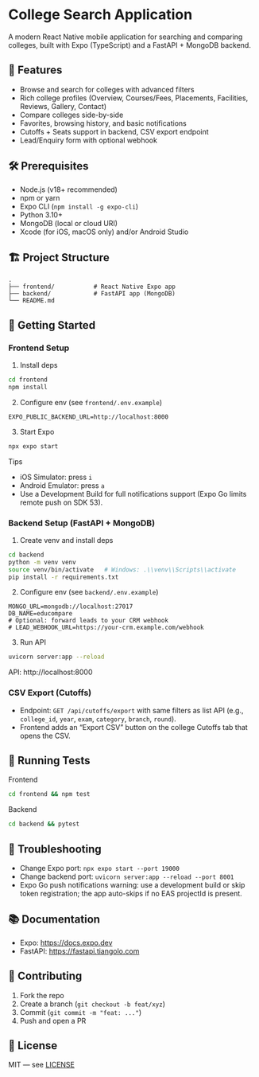 # College Search Application

A modern React Native mobile application for searching and comparing colleges, built with Expo (TypeScript) and a FastAPI + MongoDB backend.

## 🚀 Features

- Browse and search for colleges with advanced filters
- Rich college profiles (Overview, Courses/Fees, Placements, Facilities, Reviews, Gallery, Contact)
- Compare colleges side-by-side
- Favorites, browsing history, and basic notifications
- Cutoffs + Seats support in backend, CSV export endpoint
- Lead/Enquiry form with optional webhook

## 🛠️ Prerequisites

- Node.js (v18+ recommended)
- npm or yarn
- Expo CLI (`npm install -g expo-cli`)
- Python 3.10+
- MongoDB (local or cloud URI)
- Xcode (for iOS, macOS only) and/or Android Studio

## 🏗️ Project Structure

```
.
├── frontend/           # React Native Expo app
├── backend/            # FastAPI app (MongoDB)
└── README.md
```

## 🚀 Getting Started

### Frontend Setup

1) Install deps
```bash
cd frontend
npm install
```

2) Configure env (see `frontend/.env.example`)
```env
EXPO_PUBLIC_BACKEND_URL=http://localhost:8000
```

3) Start Expo
```bash
npx expo start
```

Tips
- iOS Simulator: press `i`
- Android Emulator: press `a`
- Use a Development Build for full notifications support (Expo Go limits remote push on SDK 53).

### Backend Setup (FastAPI + MongoDB)

1) Create venv and install deps
```bash
cd backend
python -m venv venv
source venv/bin/activate   # Windows: .\\venv\\Scripts\\activate
pip install -r requirements.txt
```

2) Configure env (see `backend/.env.example`)
```env
MONGO_URL=mongodb://localhost:27017
DB_NAME=educompare
# Optional: forward leads to your CRM webhook
# LEAD_WEBHOOK_URL=https://your-crm.example.com/webhook
```

3) Run API
```bash
uvicorn server:app --reload
```
API: http://localhost:8000

### CSV Export (Cutoffs)
- Endpoint: `GET /api/cutoffs/export` with same filters as list API (e.g., `college_id`, `year`, `exam`, `category`, `branch`, `round`).
- Frontend adds an “Export CSV” button on the college Cutoffs tab that opens the CSV.

## 🧪 Running Tests

Frontend
```bash
cd frontend && npm test
```

Backend
```bash
cd backend && pytest
```

## 🔧 Troubleshooting

- Change Expo port: `npx expo start --port 19000`
- Change backend port: `uvicorn server:app --reload --port 8001`
- Expo Go push notifications warning: use a development build or skip token registration; the app auto-skips if no EAS projectId is present.

## 📚 Documentation
- Expo: https://docs.expo.dev
- FastAPI: https://fastapi.tiangolo.com

## 🤝 Contributing
1. Fork the repo
2. Create a branch (`git checkout -b feat/xyz`)
3. Commit (`git commit -m "feat: ..."`)
4. Push and open a PR

## 📄 License
MIT — see [LICENSE](LICENSE)

